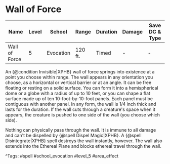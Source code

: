 # Wall of Force

| Name | Level | School | Range | Duration | Damage | Save DC & Type |
|------|-------|--------|-------|----------|--------|----------------|
| Wall of Force | 5 | Evocation | 120 ft. | Timed | - | - |

An {@condition Invisible|XPHB} wall of force springs into existence at a point you choose within range. The wall appears in any orientation you choose, as a horizontal or vertical barrier or at an angle. It can be free floating or resting on a solid surface. You can form it into a hemispherical dome or a globe with a radius of up to 10 feet, or you can shape a flat surface made up of ten 10-foot-by-10-foot panels. Each panel must be contiguous with another panel. In any form, the wall is 1/4 inch thick and lasts for the duration. If the wall cuts through a creature's space when it appears, the creature is pushed to one side of the wall (you choose which side).

Nothing can physically pass through the wall. It is immune to all damage and can't be dispelled by {@spell Dispel Magic|XPHB}. A {@spell Disintegrate|XPHB} spell destroys the wall instantly, however. The wall also extends into the Ethereal Plane and blocks ethereal travel through the wall.

^Tags: #spell #school_evocation #level_5 #area_effect